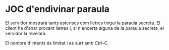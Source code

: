 # JOC d'endivinar paraula

El servidor mostrarà tants asteriscs com lletres tingui la paraula secreta. El client ha d'anar provant lletres i, si n'encerta alguna de la paraula secreta, el servidor la revelarà.

El nombre d'intents és limitat i es surt amb *Ctrl-C*.
